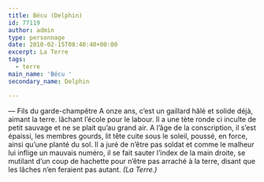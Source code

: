 ```yaml
---
title: Bécu (Delphin)
id: 77119
author: admin
type: personnage
date: 2010-02-15T08:40:40+00:00
excerpt: La Terre
tags:
  - terre
main_name: 'Bécu '
secondary_name: Delphin

---
```

— Fils du garde-champêtre A onze ans, c&rsquo;est un gaillard hâlé et solide déjà, aimant la terre. lâchant l&rsquo;école pour le labour. Il a une tète ronde ci inculte de petit sauvage et ne se plait qu&rsquo;au grand air. A l&rsquo;âge de la conscription, il s&rsquo;est épaissi, les membres gourds, lit tête cuite sous le soleil, poussé, en force, ainsi qu&rsquo;une planté du sol. Il a juré de n&rsquo;être pas soldat et comme le malheur lui inflige un mauvais numéro, il se fait sauter l&rsquo;index de la main droite, se mutilant d&rsquo;un coup de hachette pour n&rsquo;être pas arraché à la terre, disant que les lâches n&rsquo;en feraient pas autant. _(La Terre.)_